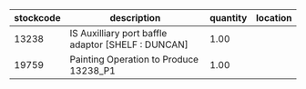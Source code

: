 |stockcode|description|quantity|location|
|---------|-----------|--------|--------|
|13238|IS Auxilliary port baffle adaptor [SHELF : DUNCAN]|1.00||
|19759|Painting Operation to Produce 13238_P1|1.00||
